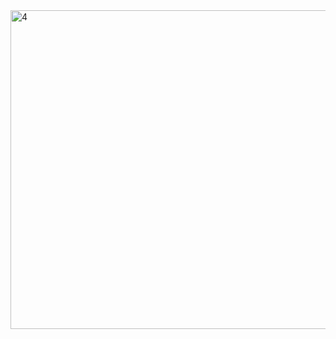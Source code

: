 <img width="722" height="510" alt="4" src="https://github.com/user-attachments/assets/9278d925-0b0f-4648-b2db-3a6919826308" />
